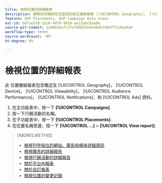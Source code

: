 ```yaml
---
title: 檢視位置的詳細報表
description: 瞭解如何開啟包含區段的版位層級報表 [!UICONTROL Geography]， [!UICONTROL Device]， [!UICONTROL Viewability]， [!UICONTROL Audience Performance]， [!UICONTROL Notifications]、和 [!UICONTROL Ads] 資料。
feature: DSP Placements, DSP Campaign Data Views
exl-id: ddfae530-1dc6-4470-9910-ae13abcbaa8b
source-git-commit: 1a98b3ba7c37a768825e9e48db7d847f12daa9a0
workflow-type: tm+mt
source-wordcount: '95'
ht-degree: 0%

---
```


# 檢視位置的詳細報表

此 <!--legacy --> 位置層級報表包含概述及 [!UICONTROL Geography]， [!UICONTROL Device]， [!UICONTROL Viewability]， [!UICONTROL Audience Performance]， [!UICONTROL Notifications]、和 [!UICONTROL Ads] 資料。

1. 在主功能表中，按一下 **[!UICONTROL Campaigns]**.
1. 按一下行銷活動的名稱。
1. 在子功能表中，按一下 **[!UICONTROL Placements]**.
1. 在位置名稱旁邊，按一下  **[!UICONTROL ...]** > **[!UICONTROL View report]**.

>[!MORELIKETHIS]
>
>* [檢視刊登版位的網站、廣告和頻率詳細資訊](/help/dsp/campaign-management/reports/placement-details-view.md)
>* [檢視廣告的詳細報告](/help/dsp/campaign-management/ads/ad-view-report.md)
>* [檢視行銷活動的詳細報告](/help/dsp/campaign-management/campaigns/campaign-view-report.md)
>* [關於平台內報表](/help/dsp/campaign-management/reports/campaign-reports-about.md)
>* [關於自訂報表](/help/dsp/reports/report-about.md)
>* [檢視位置的變更記錄](placement-change-log.md)

